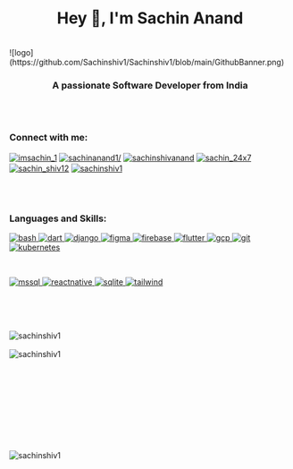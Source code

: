 
<h1 align="center">Hey &#129309, I'm Sachin Anand</h1>
<br>
![logo](https://github.com/Sachinshiv1/Sachinshiv1/blob/main/GithubBanner.png)

<h3 align="center">A passionate Software Developer from India</h3>
<br>


<br>
<h3 align="left">Connect with me:</h3>
<p align="left">
<a href="https://twitter.com/imsachin_1" target="blank"><img align="center" src="https://raw.githubusercontent.com/rahuldkjain/github-profile-readme-generator/master/src/images/icons/Social/twitter.svg" alt="imsachin_1" height="30" width="40" /></a>
<a href="https://linkedin.com/in/sachinanand1/" target="blank"><img align="center" src="https://raw.githubusercontent.com/rahuldkjain/github-profile-readme-generator/master/src/images/icons/Social/linked-in-alt.svg" alt="sachinanand1/" height="30" width="40" /></a>
<a href="https://kaggle.com/sachinshivanand" target="blank"><img align="center" src="https://raw.githubusercontent.com/rahuldkjain/github-profile-readme-generator/master/src/images/icons/Social/kaggle.svg" alt="sachinshivanand" height="30" width="40" /></a>
<a href="https://instagram.com/sachin_24x7" target="blank"><img align="center" src="https://raw.githubusercontent.com/rahuldkjain/github-profile-readme-generator/master/src/images/icons/Social/instagram.svg" alt="sachin_24x7" height="30" width="40" /></a>
<a href="https://www.codechef.com/users/sachin_shiv12" target="blank"><img align="center" src="https://cdn.jsdelivr.net/npm/simple-icons@3.1.0/icons/codechef.svg" alt="sachin_shiv12" height="30" width="40" /></a>
<a href="https://www.leetcode.com/sachinshiv1" target="blank"><img align="center" src="https://raw.githubusercontent.com/rahuldkjain/github-profile-readme-generator/master/src/images/icons/Social/leet-code.svg" alt="sachinshiv1" height="30" width="40" /></a>
</p>

<br>
<br>
<h3 align="left">Languages and Skills:</h3>
<p align="left"> <a href="https://www.gnu.org/software/bash/" target="_blank" rel="noreferrer"> <img src="https://www.vectorlogo.zone/logos/gnu_bash/gnu_bash-icon.svg" alt="bash" width="40" height="40"/> </a> <a href="https://dart.dev" target="_blank" rel="noreferrer"> <img src="https://www.vectorlogo.zone/logos/dartlang/dartlang-icon.svg" alt="dart" width="40" height="40"/> </a> <a href="https://www.djangoproject.com/" target="_blank" rel="noreferrer"> <img src="https://cdn.worldvectorlogo.com/logos/django.svg" alt="django" width="40" height="40"/> </a> <a href="https://www.figma.com/" target="_blank" rel="noreferrer"> <img src="https://www.vectorlogo.zone/logos/figma/figma-icon.svg" alt="figma" width="40" height="40"/> </a> <a href="https://firebase.google.com/" target="_blank" rel="noreferrer"> <img src="https://www.vectorlogo.zone/logos/firebase/firebase-icon.svg" alt="firebase" width="40" height="40"/> </a> <a href="https://flutter.dev" target="_blank" rel="noreferrer"> <img src="https://www.vectorlogo.zone/logos/flutterio/flutterio-icon.svg" alt="flutter" width="40" height="40"/> </a> <a href="https://cloud.google.com" target="_blank" rel="noreferrer"> <img src="https://www.vectorlogo.zone/logos/google_cloud/google_cloud-icon.svg" alt="gcp" width="40" height="40"/> </a> <a href="https://git-scm.com/" target="_blank" rel="noreferrer"> <img src="https://www.vectorlogo.zone/logos/git-scm/git-scm-icon.svg" alt="git" width="40" height="40"/> </a> <a href="https://kubernetes.io" target="_blank" rel="noreferrer"> <img src="https://www.vectorlogo.zone/logos/kubernetes/kubernetes-icon.svg" alt="kubernetes" width="40" height="40"/> </a>
 </p><br>
 
 <p> 
 <a href="https://www.microsoft.com/en-us/sql-server" target="_blank" rel="noreferrer"> <img src="https://www.svgrepo.com/show/303229/microsoft-sql-server-logo.svg" alt="mssql" width="40" height="40"/> </a> <a href="https://reactnative.dev/" target="_blank" rel="noreferrer"> <img src="https://reactnative.dev/img/header_logo.svg" alt="reactnative" width="40" height="40"/> </a> <a href="https://www.sqlite.org/" target="_blank" rel="noreferrer"> <img src="https://www.vectorlogo.zone/logos/sqlite/sqlite-icon.svg" alt="sqlite" width="40" height="40"/> </a> <a href="https://tailwindcss.com/" target="_blank" rel="noreferrer"> <img src="https://www.vectorlogo.zone/logos/tailwindcss/tailwindcss-icon.svg" alt="tailwind" width="40" height="40"/> </a> 
<br><br> 

<br><br>
<p><img align="left" src="https://github-readme-stats.vercel.app/api/top-langs?username=sachinshiv1&show_icons=true&locale=en&layout=compact" alt="sachinshiv1" /></p>

<br>
<p> <img align="center" src="https://github-readme-streak-stats.herokuapp.com/?user=sachinshiv1&" alt="sachinshiv1" /> </p>

<br><br><br><br><br><br><br><br>
<p>&nbsp;<img align="left" src="https://github-readme-stats.vercel.app/api?username=sachinshiv1&show_icons=true&locale=en" alt="sachinshiv1" /> </p>

